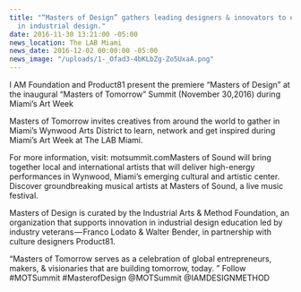 ```yaml
---
title: "“Masters of Design” gathers leading designers & innovators to explore breakthroughs
  in industrial design."
date: 2016-11-30 13:21:00 -05:00
news_location: The LAB Miami
news_date: 2016-12-02 00:00:00 -05:00
news_image: "/uploads/1-_Ofad3-4bKLbZg-Zo5UxaA.png"
---
```


I AM Foundation and Product81 present the premiere “Masters of Design” at the inaugural “Masters of Tomorrow” Summit (November 30,2016) during Miami’s Art Week

Masters of Tomorrow invites creatives from around the world to gather in Miami’s Wynwood Arts District to learn, network and get inspired during Miami’s Art Week at The LAB Miami.

For more information, visit: motsummit.comMasters of Sound will bring together local and international artists that will deliver high-energy performances in Wynwood, Miami’s emerging cultural and artistic center. Discover groundbreaking musical artists at Masters of Sound, a live music festival.

Masters of Design is curated by the Industrial Arts & Method Foundation, an organization that supports innovation in industrial design education led by industry veterans — Franco Lodato & Walter Bender, in partnership with culture designers Product81.

“Masters of Tomorrow serves as a celebration of global entrepreneurs, makers, & visionaries that are building tomorrow, today. ”
Follow #MOTSummit #MasterofDesign @MOTSummit @IAMDESIGNMETHOD